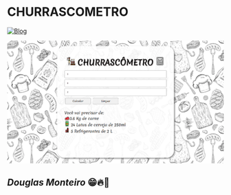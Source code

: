 # CHURRASCOMETRO

[![Blog](https://img.shields.io/website?label=deploy&style=for-the-badge&url=https://douglasmonteirodev.github.io/churrascometro/)](hhttps://douglasmonteirodev.github.io/churrascometro/)

<p align="center">
  <img src="assets/preview/home.png">
</p>

## <i>Douglas Monteiro</i> 😁🔥🚀
